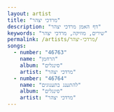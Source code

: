 ```yaml
---
layout: artist
title: "מרדכי יצהר"
description: "דף האמן מרדכי יצהר"
keywords: "שירים, מוזיקה, מרדכי יצהר"
permalink: /artists/מרדכי-יצהר/
songs:
  - number: "46763"
    name: "הרחמן"
    album: "סינגלים"
    artist: "מרדכי יצהר"
  - number: "46764"
    name: "להתענג בתענוגים"
    album: "סינגלים"
    artist: "מרדכי יצהר"
---
```

